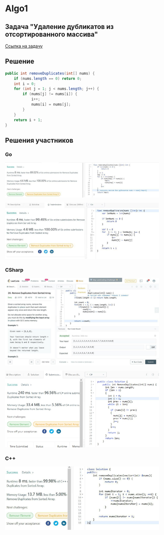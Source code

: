 # Algo1

## Задача "Удаление дубликатов из отсортированного массива"

[Ссылка на задачу](https://leetcode.com/problems/remove-duplicates-from-sorted-array/)

## Решение

```java
public int removeDuplicates(int[] nums) {
    if (nums.length == 0) return 0;
    int i = 0;
    for (int j = 1; j < nums.length; j++) {
        if (nums[j] != nums[i]) {
            i++;
            nums[i] = nums[j];
        }
    }
    return i + 1;
}
```

## Решения участников

### Go

![go](results/photo_2020-05-25_14-32-55.jpg)

![go](results/photo_2020-05-27_14-17-57.jpg)

### CSharp

![csharp](results/photo_2020-05-22_21-04-16.jpg)

![csharp](results/photo_2020-05-25_00-00-00.jpg)

### C++

![c](results/photo_2020-05-22_23-08-20.jpg)
